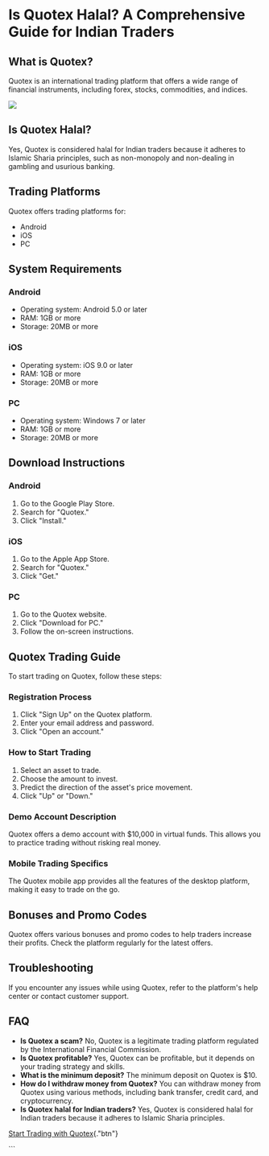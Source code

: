 # Is Quotex Halal? A Comprehensive Guide for Indian Traders

## What is Quotex?

Quotex is an international trading platform that offers a wide range of
financial instruments, including forex, stocks, commodities, and
indices.

[![](https://static.quotex.io/files/4_en/300_250.jpg)](https://traff.sbs/brokerqxlid)

## Is Quotex Halal?

Yes, Quotex is considered halal for Indian traders because it adheres to
Islamic Sharia principles, such as non-monopoly and non-dealing in
gambling and usurious banking.

## Trading Platforms

Quotex offers trading platforms for:

-   Android
-   iOS
-   PC

## System Requirements

### Android

-   Operating system: Android 5.0 or later
-   RAM: 1GB or more
-   Storage: 20MB or more

### iOS

-   Operating system: iOS 9.0 or later
-   RAM: 1GB or more
-   Storage: 20MB or more

### PC

-   Operating system: Windows 7 or later
-   RAM: 1GB or more
-   Storage: 20MB or more

## Download Instructions

### Android

1.  Go to the Google Play Store.
2.  Search for "Quotex."
3.  Click "Install."

### iOS

1.  Go to the Apple App Store.
2.  Search for "Quotex."
3.  Click "Get."

### PC

1.  Go to the Quotex website.
2.  Click "Download for PC."
3.  Follow the on-screen instructions.

## Quotex Trading Guide

To start trading on Quotex, follow these steps:

### Registration Process

1.  Click "Sign Up" on the Quotex platform.
2.  Enter your email address and password.
3.  Click "Open an account."

### How to Start Trading

1.  Select an asset to trade.
2.  Choose the amount to invest.
3.  Predict the direction of the asset\'s price movement.
4.  Click "Up" or "Down."

### Demo Account Description

Quotex offers a demo account with \$10,000 in virtual funds. This allows
you to practice trading without risking real money.

### Mobile Trading Specifics

The Quotex mobile app provides all the features of the desktop platform,
making it easy to trade on the go.

## Bonuses and Promo Codes

Quotex offers various bonuses and promo codes to help traders increase
their profits. Check the platform regularly for the latest offers.

## Troubleshooting

If you encounter any issues while using Quotex, refer to the platform\'s
help center or contact customer support.

## FAQ

-   **Is Quotex a scam?** No, Quotex is a legitimate trading platform
    regulated by the International Financial Commission.
-   **Is Quotex profitable?** Yes, Quotex can be profitable, but it
    depends on your trading strategy and skills.
-   **What is the minimum deposit?** The minimum deposit on Quotex is
    \$10.
-   **How do I withdraw money from Quotex?** You can withdraw money from
    Quotex using various methods, including bank transfer, credit card,
    and cryptocurrency.
-   **Is Quotex halal for Indian traders?** Yes, Quotex is considered
    halal for Indian traders because it adheres to Islamic Sharia
    principles.

[Start Trading with
Quotex](\%22https://broker-qx.pro/sign-up/?lid=1102511\%22){."btn"}

\`\`\`

